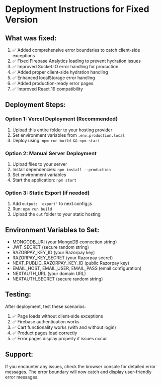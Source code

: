 # Deployment Instructions for Fixed Version

## What was fixed:
1. ✅ Added comprehensive error boundaries to catch client-side exceptions
2. ✅ Fixed Firebase Analytics loading to prevent hydration issues
3. ✅ Improved Socket.IO error handling for production
4. ✅ Added proper client-side hydration handling
5. ✅ Enhanced localStorage error handling
6. ✅ Added production-ready error pages
7. ✅ Improved React 19 compatibility

## Deployment Steps:

### Option 1: Vercel Deployment (Recommended)
1. Upload this entire folder to your hosting provider
2. Set environment variables from `.env.production.local`
3. Deploy using: `npm run build && npm start`

### Option 2: Manual Server Deployment
1. Upload files to your server
2. Install dependencies: `npm install --production`
3. Set environment variables
4. Start the application: `npm start`

### Option 3: Static Export (if needed)
1. Add `output: 'export'` to next.config.js
2. Run: `npm run build`
3. Upload the `out` folder to your static hosting

## Environment Variables to Set:
- MONGODB_URI (your MongoDB connection string)
- JWT_SECRET (secure random string)
- RAZORPAY_KEY_ID (your Razorpay key)
- RAZORPAY_KEY_SECRET (your Razorpay secret)
- NEXT_PUBLIC_RAZORPAY_KEY_ID (public Razorpay key)
- EMAIL_HOST, EMAIL_USER, EMAIL_PASS (email configuration)
- NEXTAUTH_URL (your domain URL)
- NEXTAUTH_SECRET (secure random string)

## Testing:
After deployment, test these scenarios:
1. ✅ Page loads without client-side exceptions
2. ✅ Firebase authentication works
3. ✅ Cart functionality works (with and without login)
4. ✅ Product pages load correctly
5. ✅ Error pages display properly if issues occur

## Support:
If you encounter any issues, check the browser console for detailed error messages.
The error boundary will now catch and display user-friendly error messages.
